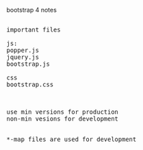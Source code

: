 bootstrap 4 notes


<pre>

important files

js:
popper.js
jquery.js
bootstrap.js

css
bootstrap.css



use min versions for production
non-min vesions for development


*-map files are used for development

</pre>
